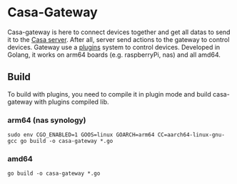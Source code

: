 # Casa-Gateway

Casa-gateway is here to connect devices together and get all datas to send it to the [Casa server](https://github.com/ItsJimi/casa). After all, server send actions to the gateway to control devices. Gateway use a [plugins](https://github.com/getcasa?q=plugin) system to control devices. Developed in Golang, it works on arm64 boards (e.g. raspberryPi, nas) and all amd64.

## Build

To build with plugins, you need to compile it in plugin mode and build casa-gateway with plugins compiled lib. 

### arm64 (nas synology)
```
sudo env CGO_ENABLED=1 GOOS=linux GOARCH=arm64 CC=aarch64-linux-gnu-gcc go build -o casa-gateway *.go
```

### amd64
```
go build -o casa-gateway *.go
```
